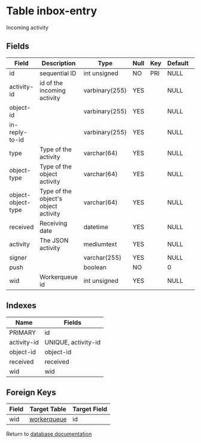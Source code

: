 Table inbox-entry
===========

Incoming activity

Fields
------

| Field              | Description                          | Type           | Null | Key | Default | Extra          |
| ------------------ | ------------------------------------ | -------------- | ---- | --- | ------- | -------------- |
| id                 | sequential ID                        | int unsigned   | NO   | PRI | NULL    | auto_increment |
| activity-id        | id of the incoming activity          | varbinary(255) | YES  |     | NULL    |                |
| object-id          |                                      | varbinary(255) | YES  |     | NULL    |                |
| in-reply-to-id     |                                      | varbinary(255) | YES  |     | NULL    |                |
| type               | Type of the activity                 | varchar(64)    | YES  |     | NULL    |                |
| object-type        | Type of the object activity          | varchar(64)    | YES  |     | NULL    |                |
| object-object-type | Type of the object's object activity | varchar(64)    | YES  |     | NULL    |                |
| received           | Receiving date                       | datetime       | YES  |     | NULL    |                |
| activity           | The JSON activity                    | mediumtext     | YES  |     | NULL    |                |
| signer             |                                      | varchar(255)   | YES  |     | NULL    |                |
| push               |                                      | boolean        | NO   |     | 0       |                |
| wid                | Workerqueue id                       | int unsigned   | YES  |     | NULL    |                |

Indexes
------------

| Name        | Fields              |
| ----------- | ------------------- |
| PRIMARY     | id                  |
| activity-id | UNIQUE, activity-id |
| object-id   | object-id           |
| received    | received            |
| wid         | wid                 |

Foreign Keys
------------

| Field | Target Table | Target Field |
|-------|--------------|--------------|
| wid | [workerqueue](help/database/db_workerqueue) | id |

Return to [database documentation](help/database)
